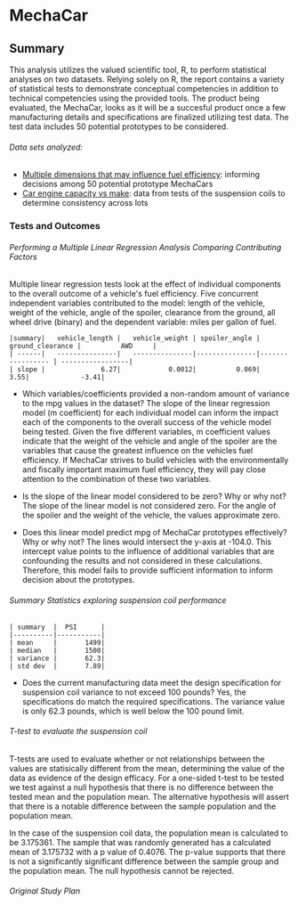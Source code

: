 # MechaCar

## Summary
This analysis utilizes the valued scientific tool, R, to perform statistical analyses on two datasets.  Relying solely on R, the report contains a variety of statistical tests to demonstrate conceptual competencies in addition to technical competencies using the provided tools. The product being evaluated, the MechaCar, looks as it will be a succesful product once a few manufacturing details and specifications are finalized utilizing test data. The test data includes 50 potential prototypes to be considered.

###### Data sets analyzed: 
* [Multiple dimensions that may influence fuel efficiency](MechaCar_mpg.csv): informing decisions among 50 potential prototype MechaCars
* [Car engine capacity vs make](Suspension_Coil.csv): data from tests of the suspension coils to determine consistency across lots

### Tests and Outcomes

###### Performing a Multiple Linear Regression Analysis Comparing Contributing Factors
Multiple linear regression tests look at the effect of individual components to the overall outcome of a vehicle's fuel efficiency.  Five concurrent independent variables contributed to the model: length of the vehicle, weight of the vehicle, angle of the spoiler, clearance from the ground, all wheel drive (binary) and the dependent variable: miles per gallon of fuel.


    |summary|   vehicle_length |   vehicle_weight | spoiler_angle | ground_clearance |          AWD     |
    | ------|   ---------------|   ---------------|---------------|----------------- | -----------------| 
    | slope |              6.27|            0.0012|          0.069|              3.55|             -3.41|


* Which variables/coefficients provided a non-random amount of variance to the mpg values in the dataset?
The slope of the linear regression model (m coefficient) for each individual model can inform the impact each of the components to the overall success of the vehicle model being tested. Given the five different variables, m coefficient values indicate that the weight of the vehicle and angle of the spoiler are the variables that cause the greatest influence on the vehicles fuel efficiency.  If MechaCar strives to build vehicles with the environmentally and fiscally important maximum fuel efficiency, they will pay close attention to the combination of these two variables.  

* Is the slope of the linear model considered to be zero? Why or why not?
The slope of the linear model is not considered zero.  For the angle of the spoiler and the weight of the vehicle, the values approximate zero.  

* Does this linear model predict mpg of MechaCar prototypes effectively? Why or why not?
The lines would intersect the y-axis at -104.0.  This intercept value points to the influence of additional variables that are confounding the results and not considered in these calculations. Therefore, this model fails to provide sufficient information to inform decision about the prototypes.

###### Summary Statistics exploring suspension coil performance

    | summary  |  PSI      |   
    |----------|-----------|   
    | mean     |       1499| 
    | median   |       1500| 
    | variance |       62.3| 
    | std dev  |       7.89| 

* Does the current manufacturing data meet the design specification for suspension coil variance to not exceed 100 pounds? 
Yes, the specifications do match the required specifications.  The variance value is only 62.3 pounds, which is well below the 100 pound limit.

###### T-test to evaluate the suspension coil
T-tests are used to evaluate whether or not relationships between the values are statisically different from the mean, determining the value of the data as evidence of the design efficacy. For a one-sided t-test to be tested we test against a null hypothesis that there is no difference between the tested mean and the population mean.  The alternative hypothesis will assert that there is a notable difference between the sample population and the population mean.

In the case of the suspension coil data, the population mean is calculated to be 3.175361.  The sample that was randomly generated has a calculated mean of 3.175732 with a p value of 0.4076.  The p-value supports that there is not a significantly significant difference between the sample group and the population mean. The null hypothesis cannot be rejected.

###### Original Study Plan





